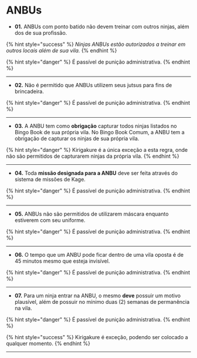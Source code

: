 # ANBUs

* **01.** ANBUs com ponto batido não devem treinar com outros ninjas, além dos de sua profissão.

{% hint style="success" %}
_Ninjas ANBUs estão autorizados a treinar em outros locais além de sua vila._
{% endhint %}

{% hint style="danger" %}
É passível de punição administrativa.
{% endhint %}

***

* **02.** Não é permitido que ANBUs utilizem seus jutsus para fins de brincadeira.

{% hint style="danger" %}
É passível de punição administrativa.
{% endhint %}

***

* **03.** A ANBU tem como **obrigação** capturar todos ninjas listados no Bingo Book de sua própria vila. No Bingo Book Comum, a ANBU tem a obrigação de capturar os ninjas de sua própria vila.

{% hint style="danger" %}
Kirigakure é a única exceção a esta regra, onde não são permitidos de capturarem ninjas da própria vila.
{% endhint %}

***

* **04.** Toda **missão designada para a ANBU** deve ser feita através do sistema de missões de Kage.

{% hint style="danger" %}
É passível de punição administrativa.
{% endhint %}

***

* **05.** ANBUs não são permitidos de utilizarem máscara enquanto estiverem com seu uniforme.

{% hint style="danger" %}
É passível de punição administrativa.
{% endhint %}

***

* **06.** O tempo que um ANBU pode ficar dentro de uma vila oposta é de 45 minutos mesmo que esteja invisível.

{% hint style="danger" %}
É passível de punição administrativa.
{% endhint %}

***

* **07.** Para um ninja entrar na ANBU, o mesmo **deve** possuir um motivo plausível, além de possuir no mínimo duas (2) semanas de permanência na vila.

{% hint style="danger" %}
É passível de punição administrativa.
{% endhint %}

{% hint style="success" %}
Kirigakure é exceção, podendo ser colocado a qualquer momento.
{% endhint %}

***
